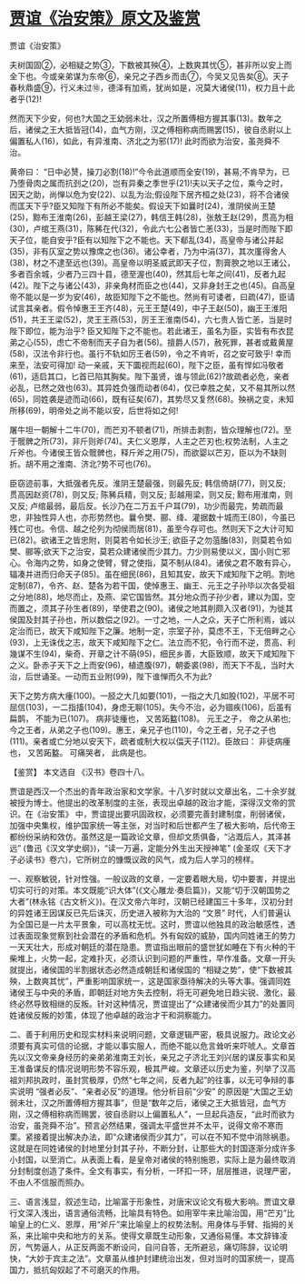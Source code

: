 # [贾谊《治安策》原文及鉴赏](https://www.vrrw.net/wx/10234.html)

贾谊《治安策》

夫树国固②，必相疑之势③，下数被其殃④，上数爽其忧⑤，甚非所以安上而全下也。今或亲弟谋为东帝⑥，亲兄之子西乡而击⑦，今吴又见告矣⑧。天子春秋鼎盛⑨，行义未过⑩，德泽有加焉，犹尚如是，况莫大诸侯(11)，权力且十此者乎(12)!

然而天下少安，何也?大国之王幼弱未壮，汉之所置傅相方握其事(13)。数年之后，诸侯之王大抵皆冠(14)，血气方刚，汉之傅相称病而赐罢(15)，彼自丞尉以上偏置私人(16)，如此，有异淮南、济北之为邪(17)! 此时而欲为治安，虽尧舜不治。

黄帝曰： “日中必熭，操刀必割(18)!”今令此道顺而全安(19)，甚易;不肯早为，已乃堕骨肉之属而抗刭之(20)，岂有异秦之季世乎(21)!夫以天子之位，乘今之时，因天之助，尚惮以危为安(22)、以乱为治;假设陛下居齐桓之处(23)，将不合诸侯而匡天下乎?臣又知陛下有所必不能矣。假设天下如曩时(24)，淮阴侯尚王楚(25)，黥布王淮南(26)，彭越王梁(27)，韩信王韩(28)，张敖王赵(29)，贯高为相(30)，卢绾王燕(31)，陈豨在代(32)，令此六七公者皆亡恙(33)，当是时而陛下即天子位，能自安乎?臣有以知陛下之不能也。天下郩乱(34)，高皇帝与诸公并起(35)，非有仄室之势以豫席之也(36)。诸公幸者，乃为中涓(37)，其次廑得舍人(38)，材之不逮至远也(39)。高皇帝以明圣威武即天子位，割膏腴之地以王诸公，多者百余城，少者乃三四十县，德至渥也(40)，然其后七年之间(41)，反者九起(42)。陛下之与诸公(43)，非亲角材而臣之也(44)，又非身封王之也(45)。自高皇帝不能以是一岁为安(46)，故臣知陛下之不能也。然尚有可诿者，曰疏(47)，臣请试言其亲者。假令悼惠王王齐(48)，元王王楚(49)，中子王赵(50)，幽王王淮阳(51)，共王王梁(52)，灵王王燕(53)，厉王王淮南(54)，六七贵人皆亡恙，当是时陛下即位，能为治乎? 臣又知陛下之不能也。若此诸王，虽名为臣，实皆有布衣昆弟之心(55)，虑亡不帝制而天子自为者(56)。擅爵人(57)，赦死罪，甚者或戴黄屋(58)，汉法令非行也。虽行不轨如厉王者(59)，令之不肯听，召之安可致乎! 幸而来至，法安可得加! 动一亲戚，天下圜视而起(60)，陛下之臣，虽有悍如冯敬者(61)，适启其口，匕首已陷其胸矣。陛下虽贤，谁与领此(62)?故疏者必危，亲者必乱，已然之效也(63)。其异姓负强而动者(64)，仅已幸胜之矣，又不易其所以然(65)，同姓袭是迹而动(66)，既有征矣(67)，其势尽又复然(68)。殃祸之变，未知所移(69)，明帝处之尚不能以安，后世将如之何!

屠牛坦一朝解十二牛(70)，而芒刃不顿者(71)，所排击剥割，皆众理解也(72)。至于髋髀之所(73)，非斤则斧(74)。夫仁义恩厚，人主之芒刃也;权势法制，人主之斤斧也。今诸侯王皆众髋髀也，释斤斧之用(75)，而欲婴以芒刃，臣以为不缺则折。胡不用之淮南、济北?势不可也(76)。

臣窃迹前事，大抵强者先反。淮阴王楚最强，则最先反; 韩信倚胡(77)，则又反; 贯高因赵资(78)，则又反; 陈豨兵精，则又反; 彭越用梁，则又反; 黥布用淮南，则又反; 卢绾最弱，最后反。长沙乃在二万五千户耳(79)，功少而最完，势疏而最忠，非独性异人也，亦形势然也。曩令樊、郦、绛、灌据数十城而王(80)，今虽已残亡可也。令信、越之伦列为彻侯而居(81)，虽至今存可也。然则天下之大计可知已(82)。欲诸王之皆忠附，则莫若令如长沙王; 欲臣子之勿菹醢(83)，则莫若令如樊、郦等;欲天下之治安，莫若众建诸侯而少其力。力少则易使以义，国小则亡邪心。令海内之势，如身之使臂，臂之使指，莫不制从(84)。诸侯之君不敢有异心，辐凑并进而归命天子(85)。虽在细民(86)，且知其安，故天下咸知陛下之明。割地定制(87)，令齐、赵、楚各为若干国，使悼惠王、幽王、元王之子孙毕以次各受祖之分地(88)，地尽而止，及燕、梁它国皆然。其分地众而子孙少者，建以为国，空而置之，须其子孙生者(89)，举使君之(90)。诸侯之地其削颇入汉者(91)，为徙其侯国及封其子孙也，所以数偿之(92)。一寸之地，一人之众，天子亡所利焉，诚以定治而已，故天下咸知陛下之廉。地制一定，宗室子孙，莫虑不王，下无倍畔之心(93)，上无诛伐之志，故天下咸知陛下之仁。法立而不犯，令行而不逆，贯高、利幾谋不生(94)，柴奇、开章之计不萌(95)，细民乡善，大臣致顺，故天下咸知陛下之义。卧赤子天下之上而安(96)，植遗腹(97)，朝委裘(98)，而天下不乱，当时大治，后世诵圣。一动而五业附(99)，陛下谁惮而久不为此?

天下之势方病大瘇(100)。一胫之大几如要(101)，一指之大几如股(102)，平居不可屈信(103)，一二指搐(104)，身虑无聊(105)。失今不治，必为锢疾(106)，后虽有扁鹊， 不能为已(107)。 病非徒瘇也， 又苦跖盭(108)。 元王之子， 帝之从弟也; 今之王者，从弟之子也(109)。惠王，亲兄子也(110)，今之王者，兄子之子也(111)。亲者或亡分地以安天下，疏者或制大权以偪天子(112)。臣故曰： 非徒病瘇也， 又苦跖盭。 可痛哭者， 此病是也。



【鉴赏】 本文选自 《汉书》卷四十八。

贾谊是西汉一个杰出的青年政治家和文学家。十八岁时就以文章出名，二十余岁就被授为博士。他提出的改革制度的主张，表现出卓越的政治才能，深得汉文帝的赏识。在《治安策》 中，贾谊提出要巩固政权，必须要完善封建制度，削弱诸侯，加强中央集权，维护国家统一等主张，对当时和后世都产生了极大影响，后代帝王都纷纷采纳和效仿。虽然这是一篇政论文章，但却文质俱备，“沾溉后人，其泽甚远” (鲁迅《汉文学史纲》)，“读一万遍，定能分外生出天授神笔” (金圣叹《天下才子必读书》卷六)，它所树立的慷慨议政的风气，成为后人学习的榜样。

一、观察敏锐，针对性强。一般议政的文章，一定要着眼大局，切中要害，并提出切实可行的对策。本文既能“识大体”(《文心雕龙·奏启篇》)，又能“切于汉朝国势之大者”(林永铭《古文析义》)。在汉文帝六年时，汉朝已经建国三十多年，汉初分封的异姓诸王因谋反已先后诛灭，历史进入被称为大治的 “文景” 时代，人们普遍认为全国已是一片太平景象，可以高枕无忧。这时，贾谊以他独具的政治敏感性，透过表面现象觉察到社会潜在的矛盾和危机。外有匈奴的威胁，国内同姓诸王的势力一天天壮大，形成对朝廷的潜在隐患。贾谊指出眼前的盛世犹如睡在下有火种的干柴堆上，火势一起，定难扑灭，必须认识到问题的严重性，早作准备。文章一开头就提出，诸侯国的半割据状态必然造成朝廷和诸侯国的 “相疑之势”，使“下数被其殃，上数爽其忧”，严重影响国家统一，这是国家亟待解决的头等大事。强调同姓诸侯王与中央的矛盾，即朝廷对地方失去控制，将无可避免地日趋尖锐、激化，最终必然导致相继的反叛。针对这种情况，贾谊提出了“众建诸侯而少其力”的处置同姓诸侯反叛的妙策，体现了他卓越的政治才干和洞察能力。

二、善于利用历史和现实材料来说明问题，文章逻辑严密，极具说服力。政论文必须要有真实可信的论据，才能以事实服人，而绝不能以危言耸听来吓唬人。文章首先以汉文帝亲身经历的亲弟弟淮南王刘长，亲兄之子济北王刘兴居的谋反事实和吴王准备谋反的情况说明形势不容乐观，极其严峻。文章还以历史为鉴，列举了汉高祖刘邦执政时，虽封赏极厚，仍然“七年之间，反者九起”的往事，以无可争辩的事实说明 “强者必反”、“亲者必反”的道理。他分析目前“少安” 的原因是“大国之王幼弱未壮，汉之所置傅相方握其事”，但是“数年之后，诸侯之王大抵皆冠，血气方刚，汉之傅相称病而赐罢，彼自丞尉以上偏置私人”，一旦起兵造反，“此时而欲为治安，虽尧舜不治”。预言必然结果，强调太平盛世并不太平，说得文帝不寒而栗。紧接着提出解决办法，即“众建诸侯而少其力”，可以在不知不觉中消除祸患。这就是在同姓诸侯的封地里分封其子孙，不断分封，让那些大的封国逐渐分成许多小封国，以至消亡。从表面上看，是皇帝对诸侯的特别施恩，实际上是为最终取消分封制度创造了条件。全文有事实，有分析，一环扣一环，层层推进，说理严密，不由人不信服而照办。

三、语言浅显，叙述生动，比喻富于形象性，对唐宋议论文有极大影响。贾谊文章行文深入浅出，语言通俗流畅，比喻具有特色。如用宰牛来比喻治国，用“芒刃”比喻皇上的仁义、恩厚，用“斧斤”来比喻皇上的权势法制。用身体与手臂、指拇的关系，来比喻中央和地方的关系。使得文章既生动形象，又通俗易懂。本文辞锋凌厉，气势逼人，从正反两面不断设问，自问自答，无所避忌，痛切陈辞，议论明快，“大妙于宾主之法”。文章虽从维护封建统治出发，但对当时的国家统一，提高国力，抵抗匈奴起了不可磨灭的作用。


